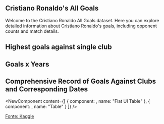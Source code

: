 ## Cristiano Ronaldo's All Goals
Welcome to the Cristiano Ronaldo All Goals dataset. 
Here you can explore detailed information about Cristiano Ronaldo's goals, including opponent counts and match details.

## Highest goals against single club
<OpponentCountChart csvUrl="data-cr7.csv" />


## Goals x Years
<YearCountChart csvUrl="data-cr7.csv" />

## Comprehensive Record of Goals Against Clubs and Corresponding Dates
<NewComponent
    content={[
        { component: <FlatUiTable url="data-cr7.csv" />, name: "Flat UI Table" },
        { component: <Table url="data-cr7.csv" />, name: "Table" }
    ]}
/>

<a href="https://www.kaggle.com/datasets/azminetoushikwasi/cr7-cristiano-ronaldo-all-club-goals-stats" target="_blank" rel="noopener noreferrer">Fonte: Kaggle</a>
<br />
<BackButton/>